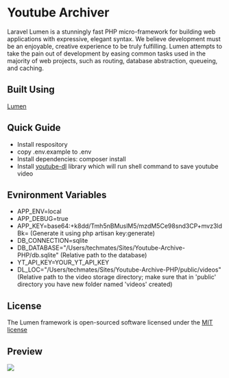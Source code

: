 # Youtube Archiver

Laravel Lumen is a stunningly fast PHP micro-framework for building web applications with expressive, elegant syntax. We believe development must be an enjoyable, creative experience to be truly fulfilling. Lumen attempts to take the pain out of development by easing common tasks used in the majority of web projects, such as routing, database abstraction, queueing, and caching.

## Built Using

[Lumen](http://lumen.laravel.com/)



## Quick Guide

- Install respository 
- copy .env.example to .env
- Install dependencies: composer install
- Install [youtube-dl](https://youtube-dl.org/) library which will run shell command to save youtube video

## Evnironment Variables

- APP_ENV=local
- APP_DEBUG=true
- APP_KEY=base64:+k8dd/Tmh5nBMuslM5/mzdM5Ce98snd3CP+mvz3ldBk= (Generate it using php artisan key:generate)
- DB_CONNECTION=sqlite
- DB_DATABASE="/Users/techmates/Sites/Youtube-Archive-PHP/db.sqlite" (Relative path to the database)
- YT_API_KEY=YOUR_YT_API_KEY
- DL_LOC="/Users/techmates/Sites/Youtube-Archive-PHP/public/videos" (Relative path to the video storage directory; make sure that in 'public' directory you have new folder named 'videos' created)




## License

The Lumen framework is open-sourced software licensed under the [MIT license](http://opensource.org/licenses/MIT)

## Preview

![](https://i.imgur.com/Xb1SY9U.png)
